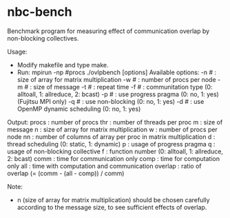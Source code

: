 # nbc-bench
Benchmark program for measuring effect of communication overlap by non-blocking collectives.

Usage:
 - Modify makefile and type make.
 - Run:
    mpirun -np #procs ./ovlpbench [options]
    Available options:
      -n # : size of array for matrix multiplication
      -w # : number of procs per node
      -m # : size of message
      -t # : repeat time
      -f # : communitation type (0: alltoall, 1: allreduce, 2: bcast)
      -p # : use progress pragma (0: no, 1: yes) (Fujitsu MPI only)
      -q # : use non-blocking (0: no, 1: yes)
      -d # : use OpenMP dynamic scheduling (0: no, 1: yes)

Output: 
    procs : number of procs
    thr : number of threads per proc
    m : size of message
    n : size of array for matrix multiplication
    w : number of procs per node
    nn : number of columns of array per proc in matrix multiplication
    d : thread scheduling (0: static, 1: dynamic)
    p : usage of progress pragma
    q : usage of non-blocking collective
    f : function number (0: alltoall, 1: allreduce, 2: bcast)
    comm : time for communication only
    comp : time for computation only
    all : time with computation and communication
    overlap : ratio of overlap (= (comm - (all - comp)) / comm)

Note: 
 - n (size of array for matrix multiplication) should be chosen carefully
   according to the message size, to see sufficient effects of overlap.

